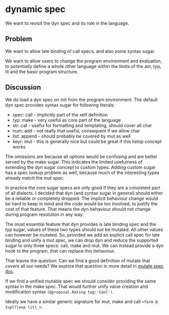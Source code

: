 dynamic spec
============

We want to revisit the dyn spec and its role in the language.

Problem
-------

We want to allow late binding of call specs, and also some syntax sugar.

We want to allow users to change the program environment and evaluation, to potentially define a
whole other language within the limits of the ast, typ, lit and the basic program structure.

Discussion
----------

We do load a dyn spec on init from the program environment. The default dyn spec provides syntax
sugar for following literals:

  * spec: call    - implicitly part of the xelf definition
  * typ:  make    - very useful as core part of the language
  * str:  cat     - useful for formatting and templating, should cover all char
  * num:  add     - not really that useful, consequent if we allow char
  * list: append  - should probably be covered by mut as well
  * keyr: mut     - this is generally nice but could be great if this listop concept works

The omissions are because all options would be confusing and are better served by the make sugar.
This indicates the limited usefulness of extending the dyn sugar concept to custom types. Adding
custom sugar has a spec lookup problem as well, because much of the interesting types already
match the mut spec.

In practice the core sugar specs are only good if they are a consistent part of all dialects. I
decided that dyn (and syntax sugar in general) should either be a reliable or completely dropped.
The implicit behaviour change would be hard to keep in mind and the code would be too involved, to
justify the cost of that feature. That means the dyn behaviour should not change during program
resolution in any way.

The most essential feature that dyn provides is late binding spec and the typ sugar, values of these
two types should not be mutated. All other values can however be mutated. So, provided we add an
explicit call spec for late binding and unify a mut spec, we can drop dyn and reduce the supported
sugar to only three specs: call, make and mut. We can instead provide a dyn hook to the program,
that can replace this behaviour.

That leaves the question: Can we find a good definition of mutate that covers all our needs?
We explore that question in more detail in [mutate spec doc](./mut.md).

If we find a unified mutable spec we should consider providing the same syntax in the make spec.
That would further unify value creation and modification syntax `(@proposal.Rating tag:'Cool')`.

Ideally we have a similar generic signature for mut, make and call `<form @ tupl?|exp lit|_>`.
